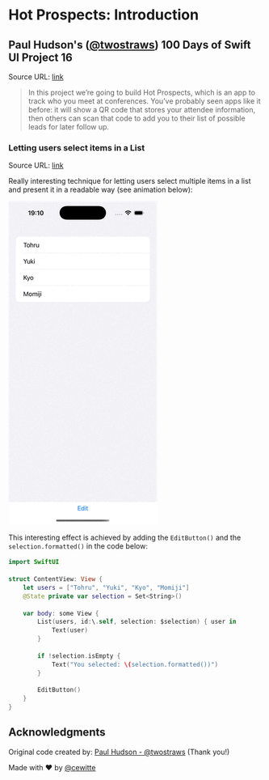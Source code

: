 # Hot Prospects: Introduction

## Paul Hudson's ([@twostraws](https://x.com/twostraws)) 100 Days of Swift UI Project 16

Source URL: [link](https://www.hackingwithswift.com/books/ios-swiftui/hot-prospects-introduction)

>In this project we’re going to build Hot Prospects, which is an app to track who you meet at conferences. You’ve probably seen apps like it before: it will show a QR code that stores your attendee information, then others can scan that code to add you to their list of possible leads for later follow up.

### Letting users select items in a List

Source URL: [link](https://www.hackingwithswift.com/books/ios-swiftui/letting-users-select-items-in-a-list)

Really interesting technique for letting users select multiple items in a list and present it in a readable way (see animation below):

![Multiple Selection](./images/multiple_selection.gif)

This interesting effect is achieved by adding the `EditButton()` and the `selection.formatted()` in the code below:

```swift
import SwiftUI

struct ContentView: View {
    let users = ["Tohru", "Yuki", "Kyo", "Momiji"]
    @State private var selection = Set<String>()
    
    var body: some View {
        List(users, id:\.self, selection: $selection) { user in
            Text(user)
        }
        
        if !selection.isEmpty {
            Text("You selected: \(selection.formatted())")
        }
        
        EditButton()
    }
}
```

## Acknowledgments

Original code created by: [Paul Hudson - @twostraws](https://x.com/twostraws) (Thank you!)

Made with :heart: by [@cewitte](https://x.com/cewitte)
